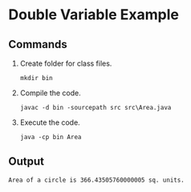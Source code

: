 
# Double Variable Example

## Commands
1. Create folder for class files.
	```
	mkdir bin
	```
2. Compile the code.
	```
	javac -d bin -sourcepath src src\Area.java
	```
3. Execute the code.
	```
	java -cp bin Area
	```

## Output
```
Area of a circle is 366.43505760000005 sq. units.
```
